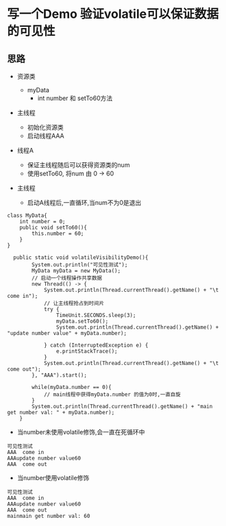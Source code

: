 # 写一个Demo 验证volatile可以保证数据的可见性
## 思路
- 资源类
    - myData
        - int number 和 setTo60方法

- 主线程
    - 初始化资源类
    - 启动线程AAA
- 线程A
    - 保证主线程随后可以获得资源类的num
    - 使用setTo60, 将num 由 0 -> 60
- 主线程
    - 启动A线程后,一直循环,当num不为0是退出

```
class MyData{
    int number = 0;
    public void setTo60(){
        this.number = 60;
    }
}

  public static void volatileVisibilityDemo(){
        System.out.println("可见性测试");
        MyData myData = new MyData();
        // 启动一个线程操作共享数据
        new Thread(() -> {
            System.out.println(Thread.currentThread().getName() + "\t come in");
            // 让主线程抢占到时间片
            try {
                TimeUnit.SECONDS.sleep(3);
                myData.setTo60();
                System.out.println(Thread.currentThread().getName() + "update number value" + myData.number);

            } catch (InterruptedException e) {
                e.printStackTrace();
            }
            System.out.println(Thread.currentThread().getName() + "\t come out");
        }, "AAA").start();

        while(myData.number == 0){
            // main线程中获得myData.number 的值为0时,一直自旋
        }
        System.out.println(Thread.currentThread().getName() + "main get number val: " + myData.number);
    }
```
- 当number未使用volatile修饰,会一直在死循环中
```
可见性测试
AAA	 come in
AAAupdate number value60
AAA	 come out
```
- 当number使用volatile修饰
```
可见性测试
AAA	 come in
AAAupdate number value60
AAA	 come out
mainmain get number val: 60
```